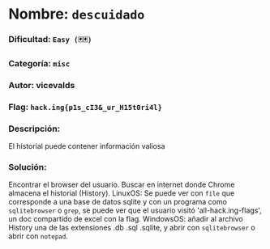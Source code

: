 # Nombre: `descuidado`
### Dificultad: `Easy (🃏🃏)`
### Categoría: `misc`
### Autor: vicevalds
### Flag: `hack.ing{p1s_cI3&_ur_H15t0ri4l}`

### Descripción:
El historial puede contener información valiosa

### Solución:
Encontrar el browser del usuario. Buscar en internet donde Chrome 
almacena el historial (History). LinuxOS: Se puede ver con `file` 
que corresponde a una base de datos sqlite y con un programa como `sqlitebrowser` o `grep`, 
se puede ver que el usuario visitó 'all-hack.ing-flags', un doc compartido de
excel con la flag. WindowsOS: añadir al archivo History una de las 
extensiones .db .sql .sqlite, y abrir con `sqlitebrowser` o abrir con `notepad`.
